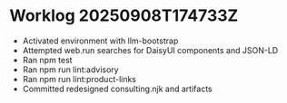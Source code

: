 # Worklog 20250908T174733Z
- Activated environment with llm-bootstrap
- Attempted web.run searches for DaisyUI components and JSON-LD
- Ran npm test
- Ran npm run lint:advisory
- Ran npm run lint:product-links
- Committed redesigned consulting.njk and artifacts
